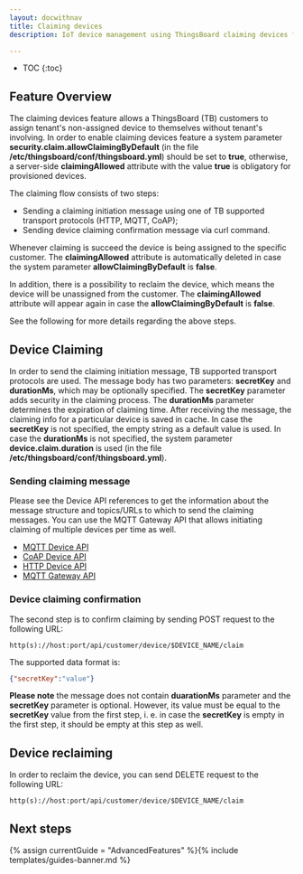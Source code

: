 ```yaml
---
layout: docwithnav
title: Claiming devices
description: IoT device management using ThingsBoard claiming devices feature

---
```


* TOC
{:toc}

## Feature Overview

The claiming devices feature allows a ThingsBoard (TB) customers to assign tenant's non-assigned device to themselves without tenant's involving.
In order to enable claiming devices feature a system parameter **security.claim.allowClaimingByDefault** (in the file **/etc/thingsboard/conf/thingsboard.yml**) should be set to **true**, otherwise, a server-side **claimingAllowed** attribute with the value **true** is obligatory for provisioned devices.

The claiming flow consists of two steps:
- Sending a claiming initiation message using one of TB supported transport protocols (HTTP, MQTT, CoAP);
- Sending device claiming confirmation message via curl command.

Whenever claiming is succeed the device is being assigned to the specific customer. The **claimingAllowed** attribute is automatically deleted in case the system parameter **allowClaimingByDefault** is **false**.

In addition, there is a possibility to reclaim the device, which means the device will be unassigned from the customer. The **claimingAllowed** attribute will appear again in case the **allowClaimingByDefault** is **false**. 

See the following for more details regarding the above steps.

## Device Claiming

In order to send the claiming initiation message, TB supported transport protocols are used. The message body has two parameters: **secretKey** and **durationMs**, which may be optionally specified. 
The **secretKey** parameter adds security in the claiming process.
The **durationMs** parameter determines the expiration of claiming time. After receiving the message, the claiming info for a particular device is saved in cache. 
In case the **secretKey** is not specified, the empty string as a default value is used.
In case the **durationMs** is not specified, the system parameter **device.claim.duration** is used (in the file **/etc/thingsboard/conf/thingsboard.yml**).

### Sending claiming message

Please see the Device API references to get the information about the message structure and topics/URLs to which to send the claiming messages.
You can use the MQTT Gateway API that allows initiating claiming of multiple devices per time as well.

 - [MQTT Device API](/docs/reference/mqtt-api/#claiming-devices)
 - [CoAP Device API](/docs/reference/coap-api/#claiming-devices)
 - [HTTP Device API](/docs/reference/http-api/#claiming-devices)
 - [MQTT Gateway API](/docs/reference/gateway-mqtt-api/#claiming-devices-api)
 
### Device claiming confirmation

The second step is to confirm claiming by sending POST request to the following URL:

```shell
http(s)://host:port/api/customer/device/$DEVICE_NAME/claim
```

The supported data format is:

```json
{"secretKey":"value"}
```

**Please note** the message does not contain **duarationMs** parameter and the **secretKey** parameter is optional. 
However, its value must be equal to the **secretKey** value from the first step, i. e. in case the **secretKey** is empty in the first step, it should be empty at this step as well.

## Device reclaiming

In order to reclaim the device, you can send DELETE request to the following URL:

```shell
http(s)://host:port/api/customer/device/$DEVICE_NAME/claim
```

## Next steps

{% assign currentGuide = "AdvancedFeatures" %}{% include templates/guides-banner.md %}